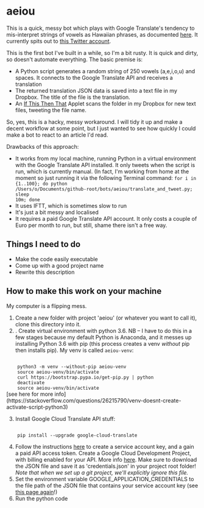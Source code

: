 # aeiou

This is a quick, messy bot which plays with Google Translate's tendency to mis-interpret strings of vowels as Hawaiian phrases, as documented [here](http://languagelog.ldc.upenn.edu/nll/?p=36753). It currently spits out to [this Twitter account](https://twitter.com/hawaiian_wisdom).

This is the first bot I've built in a while, so I'm a bit rusty. It is quick and dirty, so doesn't automate everything. The basic premise is:

- A Python script generates a random string of 250 vowels (a,e,i,o,u) and spaces. It connects to the Google Translate API and receives a translation
- The returned translation JSON data is saved into a text file in my Dropbox. The title of the file is the translation.
- An [If This Then That](http://ifttt.com) Applet scans the folder in my Dropbox for new text files, tweeting the file name. 

So, yes, this is a hacky, messy workaround. I will tidy it up and make a decent workflow at some point, but I just wanted to see how quickly I could make a bot to react to an article I'd read.

Drawbacks of this approach:

- It works from my local machine, running Python in a virtual environment with the Google Translate API installed. It only tweets when the script is run, which is currently manual. (In fact, I'm working from home at the moment so just running it via the following Terminal command: <code>for i in {1..100}; do python /Users/o/Documents/github-root/bots/aeiou/translate_and_tweet.py; sleep 10m; done</code>
- It uses IFTT, which is sometimes slow to run
- It's just a bit messy and localised
- It requires a paid Google Translate API account. It only costs a couple of Euro per month to run, but still, shame there isn't a free way.

## Things I need to do

- Make the code easily executable
- Come up with a good project name
- Rewrite this description

## How to make this work on your machine

My computer is a flipping mess. 

1. Create a new folder with project 'aeiou' (or whatever you want to call it), clone this directory into it.
2. . Create virtual environment with python 3.6. NB – I have to do this in a few stages because my default Python is Anaconda, and it messes up installing Python 3.6 with pip (this process creates a venv *without* pip then installs pip). My venv is called <code>aeiou-venv</code>:
 <code>
    python3 -m venv --without-pip aeiou-venv
    source aeiou-venv/bin/activate
    curl https://bootstrap.pypa.io/get-pip.py | python
    deactivate
    source aeiou-venv/bin/activate
</code>
[see here for more info](https://stackoverflow.com/questions/26215790/venv-doesnt-create-activate-script-python3)

3. Install Google Cloud Translate API stuff:
<code>
    pip install --upgrade google-cloud-translate
</code>

4. Follow the instructions [here](https://cloud.google.com/translate/docs/reference/libraries) to create a service account key, and a gain a paid API access token.
Create a Google Cloud Development Project, with billing enabled for your API. More info [here](https://cloud.google.com/translate/docs/quickstart). Make sure to download the JSON file and save it as 'credentials.json' in your project root folder! *Note that when we set up a git project, we'll explicitly ignore this file.*
5. Set the environment variable GOOGLE_APPLICATION_CREDENTIALS to the file path of the JSON file that contains your service account key (see [this page again](https://cloud.google.com/translate/docs/reference/libraries)!)
6. Run the python code 

